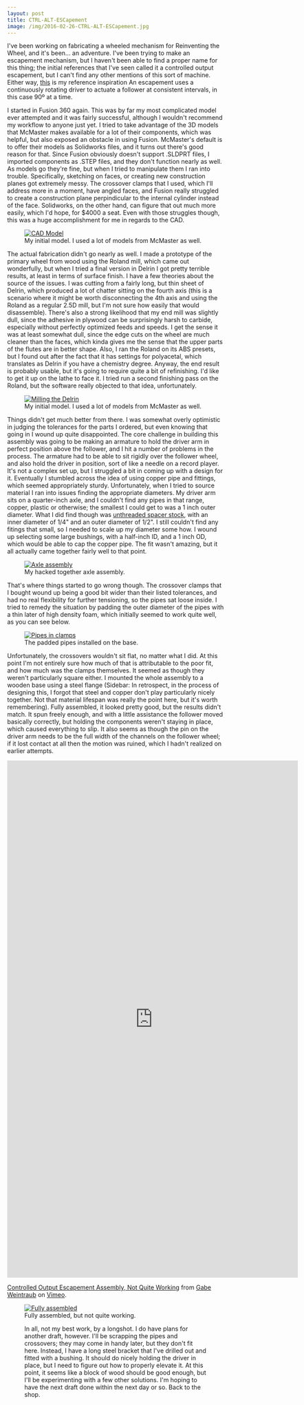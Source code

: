 ```yaml
---
layout: post
title: CTRL-ALT-ESCapement
image: /img/2016-02-26-CTRL-ALT-ESCapement.jpg
---
```


I've been working on fabricating a wheeled mechanism for Reinventing the Wheel, and it's been... an adventure. I've been trying to make an escapement mechanism, but I haven't been able to find a proper name for this thing; the initial references that I've seen called it a controlled output escapement, but I can't find any other mentions of this sort of machine. Either way, [this](https://farm2.staticflickr.com/1602/24290979394_71fb96bd8a_b.jpg) is my reference inspiration An escapement uses a continuously rotating driver to actuate a follower at consistent intervals, in this case 90&ordm; at a time.

I started in Fusion 360 again. This was by far my most complicated model ever attempted and it was fairly successful, although I wouldn't recommend my workflow to anyone just yet. I tried to take advantage of the 3D models that McMaster makes available for a lot of their components, which was helpful, but also exposed an obstacle in using Fusion. McMaster's default is to offer their models as Solidworks files, and it turns out there's good reason for that. Since Fusion obviously doesn't support .SLDPRT files, I imported components as .STEP files, and they don't function nearly as well. As models go they're fine, but when I tried to manipulate them I ran into trouble. Specifically, sketching on faces, or creating new construction planes got extremely messy. The crossover clamps that I used, which I'll address more in a moment, have angled faces, and Fusion really struggled to create a construction plane perpindicular to the internal cylinder instead of the face. Solidworks, on the other hand, can figure that out much more easily, which I'd hope, for $4000 a seat. Even with those struggles though, this was a huge accomplishment for me in regards to the CAD.

<figure>
<a href="https://lh3.googleusercontent.com/x3WkgcC60OKaQYuj-bSjVeGgUGqoeN0_vcmS2lLHA_IIfFKVnkXCh9L_DmfnZ_fapJaARtVJvI8RH2b_hqEFNAMy9l9OzoTG316PynHPfo37R06yChMnx_wi_vHoq0WWDUVXXOWb5WR4ehvZaOGhI2ErNC-ni-BbWQHE7veiOhBrQeMijGIy40NqsPvdbPvYwwUXr1RNNEH2zIDjy6-_GD1vhQIyVQU1YOMBB43BdwFIW-mOxH21XEULJGu_LA-8rdTppK7kZRD2QNkof4WFa8Ou8_40ve-t8hFTskiq1IxYoa9c0FnGlhhSBjSXtvg99_7HJghASTO0YNJ4oR9E0CmVBHop9B10D72D-5fc-lr-ABPdxfRvhx5lZ48XsKZd0TRWrUsb9wTx4E8iGO3H1yxL-Cl1MpBCsvIrk6Zud3dbZkNXBxNThusthkMde97hVny122VB3d-t4XsjNJIdgpKkr4WJ62zZov6eSMoD2A7vuQKVXkEm4oyIc9ezH7dEN-5oyQCryWDqrsh5mPTNT86bl232nXVYQgeHfD-D29dCbGWFzsaoPjrZHSkem-AqoHiZ=w2596-h1610-no" data-lightbox="CAD Model" data-title="My initial model. I used a lot of models from McMaster.">
	<img src="https://lh3.googleusercontent.com/x3WkgcC60OKaQYuj-bSjVeGgUGqoeN0_vcmS2lLHA_IIfFKVnkXCh9L_DmfnZ_fapJaARtVJvI8RH2b_hqEFNAMy9l9OzoTG316PynHPfo37R06yChMnx_wi_vHoq0WWDUVXXOWb5WR4ehvZaOGhI2ErNC-ni-BbWQHE7veiOhBrQeMijGIy40NqsPvdbPvYwwUXr1RNNEH2zIDjy6-_GD1vhQIyVQU1YOMBB43BdwFIW-mOxH21XEULJGu_LA-8rdTppK7kZRD2QNkof4WFa8Ou8_40ve-t8hFTskiq1IxYoa9c0FnGlhhSBjSXtvg99_7HJghASTO0YNJ4oR9E0CmVBHop9B10D72D-5fc-lr-ABPdxfRvhx5lZ48XsKZd0TRWrUsb9wTx4E8iGO3H1yxL-Cl1MpBCsvIrk6Zud3dbZkNXBxNThusthkMde97hVny122VB3d-t4XsjNJIdgpKkr4WJ62zZov6eSMoD2A7vuQKVXkEm4oyIc9ezH7dEN-5oyQCryWDqrsh5mPTNT86bl232nXVYQgeHfD-D29dCbGWFzsaoPjrZHSkem-AqoHiZ=w2596-h1610-no" alt="CAD Model" title="My initial model. I used a lot of models from McMaster as well.">
</a>
<figcaption>My initial model. I used a lot of models from McMaster as well.</figcaption>
</figure>

The actual fabrication didn't go nearly as well. I made a prototype of the primary wheel from wood using the Roland mill, which came out wonderfully, but when I tried a final version in Delrin I got pretty terrible results, at least in terms of surface finish. I have a few theories about the source of the issues. I was cutting from a fairly long, but thin sheet of Delrin, which produced a lot of chatter sitting on the fourth axis (this is a scenario where it might be worth disconnecting the 4th axis and using the Roland as a regular 2.5D mill, but I'm not sure how easily that would disassemble). There's also a strong likelihood that my end mill was slightly dull, since the adhesive in plywood can be surprisingly harsh to carbide, especially without perfectly optimized feeds and speeds. I get the sense it was at least somewhat dull, since the edge cuts on the wheel are much cleaner than the faces, which kinda gives me the sense that the upper parts of the flutes are in better shape. Also, I ran the Roland on its ABS presets, but I found out after the fact that it has settings for polyacetal, which translates as Delrin if you have a chemistry degree. Anyway, the end result is probably usable, but it's going to require quite a bit of refinishing. I'd like to get it up on the lathe to face it. I tried run a second finishing pass on the Roland, but the software really objected to that idea, unfortunately.

<figure>
<a href="https://lh3.googleusercontent.com/4HtIobRHYGIGrsr3vbzXFWsqQnVlDM3bSmWFj28uCgaXIkON6-JD_uBNWSr7T-zO5j_cgHMPeekkQGMkaaSYbXw9FIy1QfxEzSTfLK-9-GN5GKqt4DO5I5ZMM1fJtO3o64xKxHO9znf4QH_WNtmSpjpO9Wo7B9X0fYPZHkMk6pW5eAxm-yoEZfKFLXlnldy47gW6hciMG21iNmXK4-SQehFUeYPS7s451XQyC3Cc1TRmoXTAKC-1RDVY85o_BJUGohrQ2MUwietO46xP7Tq9GC6cwKG5TCQu_rNipyPdLUGPLUrH6DblWTyK3UvwCLYiQTrN33a6OyHkKJJJqpLyrN6yRxwL3I5yyWSzq0f3xbRDfVR6O5xk6xnh_GJZyKFqpkqqLnI_h-fgxj1tPbKg1yyhfDhUiLk4ZHcTu-0HtUUGKHmxIwCMDm_zmVD4A1cz2UJdFbmJZk3x3HCEochEzDZcKeo5fNEhwkNRIbTTeBjrN9_Dmvb0ytWiQureX7o7GkWf2SkwO9AwPyXunSLzbWgpe6GtPSVFIWbFxaRv18Awuwo9hJv-FNk2hyRHOahSHz6R=w2148-h1610-no" data-lightbox="Milled Delrin" data-title="Milling the Delrin wheel. The form is fine, but the surface came out terribly.">
	<img src="https://lh3.googleusercontent.com/4HtIobRHYGIGrsr3vbzXFWsqQnVlDM3bSmWFj28uCgaXIkON6-JD_uBNWSr7T-zO5j_cgHMPeekkQGMkaaSYbXw9FIy1QfxEzSTfLK-9-GN5GKqt4DO5I5ZMM1fJtO3o64xKxHO9znf4QH_WNtmSpjpO9Wo7B9X0fYPZHkMk6pW5eAxm-yoEZfKFLXlnldy47gW6hciMG21iNmXK4-SQehFUeYPS7s451XQyC3Cc1TRmoXTAKC-1RDVY85o_BJUGohrQ2MUwietO46xP7Tq9GC6cwKG5TCQu_rNipyPdLUGPLUrH6DblWTyK3UvwCLYiQTrN33a6OyHkKJJJqpLyrN6yRxwL3I5yyWSzq0f3xbRDfVR6O5xk6xnh_GJZyKFqpkqqLnI_h-fgxj1tPbKg1yyhfDhUiLk4ZHcTu-0HtUUGKHmxIwCMDm_zmVD4A1cz2UJdFbmJZk3x3HCEochEzDZcKeo5fNEhwkNRIbTTeBjrN9_Dmvb0ytWiQureX7o7GkWf2SkwO9AwPyXunSLzbWgpe6GtPSVFIWbFxaRv18Awuwo9hJv-FNk2hyRHOahSHz6R=w2148-h1610-no" alt="Milling the Delrin" title="Milling the Delrin wheel. The form is fine, but the surface came out terribly.">
</a>
<figcaption>My initial model. I used a lot of models from McMaster as well.</figcaption>
</figure>

Things didn't get much better from there. I was somewhat overly optimistic in judging the tolerances for the parts I ordered, but even knowing that going in I wound up quite disappointed. The core challenge in building this assembly was going to be making an armature to hold the driver arm in perfect position above the follower, and I hit a number of problems in the process. The armature had to be able to sit rigidly over the follower wheel, and also hold the driver in position, sort of like a needle on a record player. It's not a complex set up, but I struggled a bit in coming up with a design for it. Eventually I stumbled across the idea of using copper pipe and fittings, which seemed appropriately sturdy. Unfortunately, when I tried to source material I ran into issues finding the appropriate diameters. My driver arm sits on a quarter-inch axle, and I couldn't find any pipes in that range, copper, plastic or otherwise; the smallest I could get to was a 1 inch outer diameter. What I did find though was [unthreaded spacer stock](http://www.mcmaster.com/#92377a120/=11ao99b), with an inner diameter of 1/4" and an outer diameter of 1/2". I still couldn't find any fitings that small, so I needed to scale up my diameter some how. I wound up selecting some large bushings, with a half-inch ID, and a 1 inch OD, which would be able to cap the copper pipe. The fit wasn't amazing, but it all actually came together fairly well to that point.

<figure>
<a href="https://lh3.googleusercontent.com/G7-VLB4EAN5Yzn_U5BqJt6kxmcBSF0BAK5xFECc4Gdp089Hq7MxoqOVhTvWgQhNtW19ti6W_vftOFOZ0DYkhLrqIgXkRge7u8B6pgAGVT5n2AOx5kPtdSqmRcRL4_iddnSd-oQG_8PKJ6dJUxNn91gYb8iavNCG2Sl5_JzRyz9svZ9iacOdb1jsSflhx-diQktFXcI0xcNt33Afp6_YmvoOa_zbXcr2_rgSptoJydskCf64URdcIwxkCoH5GWHB8_GShlXIIqn5A_T11FhblZwIpCXBOJNmCg7XVyxOpEy6tBTQ4AZfUBxW_3KMf-cutJhLb87h57eOT8xLiGkZh-SJRGfqJa1Q2JPhD9y6yu0Q-uIEZBYcMjBDCZ5CMSTxv1EfmOrnImxRGT-lzhddCT3jqjQ-UPkoilwHuth5st65gli4JQXwtoxXja0vmpqPFuGHAOUjiFWMT5Q4TbSUxGM9f0pI5PLcWIkd6n70zZlQgoLvUPMBxTgPey2c8MvNXf-zJYBgkJrZgYr3moPapjvYOQGovv87a39eKL-Kqw5TjSsXuiQZU1sjNUzmZ7yDkIrMP=w1208-h1610-no" data-lightbox="Axle assembly" data-title="My hacked together axle assembly.">
	<img src="https://lh3.googleusercontent.com/G7-VLB4EAN5Yzn_U5BqJt6kxmcBSF0BAK5xFECc4Gdp089Hq7MxoqOVhTvWgQhNtW19ti6W_vftOFOZ0DYkhLrqIgXkRge7u8B6pgAGVT5n2AOx5kPtdSqmRcRL4_iddnSd-oQG_8PKJ6dJUxNn91gYb8iavNCG2Sl5_JzRyz9svZ9iacOdb1jsSflhx-diQktFXcI0xcNt33Afp6_YmvoOa_zbXcr2_rgSptoJydskCf64URdcIwxkCoH5GWHB8_GShlXIIqn5A_T11FhblZwIpCXBOJNmCg7XVyxOpEy6tBTQ4AZfUBxW_3KMf-cutJhLb87h57eOT8xLiGkZh-SJRGfqJa1Q2JPhD9y6yu0Q-uIEZBYcMjBDCZ5CMSTxv1EfmOrnImxRGT-lzhddCT3jqjQ-UPkoilwHuth5st65gli4JQXwtoxXja0vmpqPFuGHAOUjiFWMT5Q4TbSUxGM9f0pI5PLcWIkd6n70zZlQgoLvUPMBxTgPey2c8MvNXf-zJYBgkJrZgYr3moPapjvYOQGovv87a39eKL-Kqw5TjSsXuiQZU1sjNUzmZ7yDkIrMP=w1208-h1610-no" alt="Axle assembly" title="My hacked together axle assembly.">
</a>
<figcaption>My hacked together axle assembly.</figcaption>
</figure>

That's where things started to go wrong though. The crossover clamps that I bought wound up being a good bit wider than their listed tolerances, and had no real flexibility for further tensioning, so the pipes sat loose inside. I tried to remedy the situation by padding the outer diameter of the pipes with a thin later of high density foam, which initially seemed to work quite well, as you can see below.

<figure>
<a href="https://lh3.googleusercontent.com/zCHRoWY1KOn4MQHJzTcKGq9-NQ8tPT8z8lzCUaUMTU5ojmvxoNcSskfIqNXLIIdqhgLKCoroZeqT1kVrQW3yk-O_20Fu-47ZnxPotOeaRJg4gBcSWqDcYUFPig23ZskyvkqdEztsQVako3huPI3xo_GkdgonHdZOOqx1ZrxbGQqTtmCAZWv3z9Si0veLVQisg1QpohoeQyEikmrbBMO-sDzxOHujnt8pcBsgi8Bj6Ya3_UvSs1NlrgaC-OlIXKtImWZOAmHfYXgIhXkJvvmPspG7hRTMKmNC1DlhTdc4KQ1zRLWFUJwD6hv1oEOAXA5UyKX3u3G0SDLD28bP0OOdMLwfOB3HEK8aE_fRJu9FnZleVUPApdAeFBhC6EwLydTPIeiEIMGfjUjzZ0VAfQ6HvjPl0me4cumZldX9nDeSLfss95voo0wUJbfYUd1P448PT0MJ-oTzi8mCVsyRavcbq4jWx23fy4wrdFJtH489j0mRx9t-AnYTJDhAW0v2AQdz5icZk0HxKiJKiSiW8CrCBBY6WcFqGkjiimexOwh_IU4Dtkhf-oJRujgosbV0M_XiX1zY=w2148-h1610-no" data-lightbox="Pipes in clamps" data-title="The padded pipes installed on the base.">
	<img src="https://lh3.googleusercontent.com/zCHRoWY1KOn4MQHJzTcKGq9-NQ8tPT8z8lzCUaUMTU5ojmvxoNcSskfIqNXLIIdqhgLKCoroZeqT1kVrQW3yk-O_20Fu-47ZnxPotOeaRJg4gBcSWqDcYUFPig23ZskyvkqdEztsQVako3huPI3xo_GkdgonHdZOOqx1ZrxbGQqTtmCAZWv3z9Si0veLVQisg1QpohoeQyEikmrbBMO-sDzxOHujnt8pcBsgi8Bj6Ya3_UvSs1NlrgaC-OlIXKtImWZOAmHfYXgIhXkJvvmPspG7hRTMKmNC1DlhTdc4KQ1zRLWFUJwD6hv1oEOAXA5UyKX3u3G0SDLD28bP0OOdMLwfOB3HEK8aE_fRJu9FnZleVUPApdAeFBhC6EwLydTPIeiEIMGfjUjzZ0VAfQ6HvjPl0me4cumZldX9nDeSLfss95voo0wUJbfYUd1P448PT0MJ-oTzi8mCVsyRavcbq4jWx23fy4wrdFJtH489j0mRx9t-AnYTJDhAW0v2AQdz5icZk0HxKiJKiSiW8CrCBBY6WcFqGkjiimexOwh_IU4Dtkhf-oJRujgosbV0M_XiX1zY=w2148-h1610-no" alt="Pipes in clamps" title="The padded pipes installed on the base.">
</a>
<figcaption>The padded pipes installed on the base.</figcaption>
</figure>

Unfortunately, the crossovers wouldn't sit flat, no matter what I did. At this point I'm not entirely sure how much of that is attributable to the poor fit, and how much was the clamps themselves. It seemed as though they weren't particularly square either. I mounted the whole assembly to a wooden base using a steel flange (Sidebar: In retrospect, in the process of designing this, I forgot that steel and copper don't play particularly nicely together. Not that material lifespan was really the point here, but it's worth remembering). Fully assembled, it looked pretty good, but the results didn't match. It spun freely enough, and with a little assistance the follower moved basically correctly, but holding the components weren't staying in place, which caused everything to slip. It also seems as though the pin on the driver arm needs to be the full width of the channels on the follower wheel; if it lost contact at all then the motion was ruined, which I hadn't realized on earlier attempts.

<iframe src="https://player.vimeo.com/video/156894010" width="676" height="1202" frameborder="0" webkitallowfullscreen mozallowfullscreen allowfullscreen></iframe>
<p><a href="https://vimeo.com/156894010">Controlled Output Escapement Assembly, Not Quite Working</a> from <a href="https://vimeo.com/gabeweintraub">Gabe Weintraub</a> on <a href="https://vimeo.com">Vimeo</a>.</p>

<figure>
<a href="https://lh3.googleusercontent.com/B43qLjr0ZhUPiM-uFFH-w3pGXygfQYhExPNiop-VriSAZswFrZ5AJZi4ZiKsllciwpq0vWhrGvykmxCXSbEoZF9cNIhGUnddDKtpwximHyVbQGb71Fu5JtdPzfPTxMQNfSdEDySdFrJbuLN4bwYS0b5154c8tpyMM8WecicXpX4zk4Yb77_cFSVKIWkq-afhwuwNHCYL0btiXRL5y40AWYvKzmK29DVkdzhE03GuS5F1C-t3J-hWhmd56Bv-OjUp6S3PSUjzaWO9zbqEhfr8NQxm8GbnSynoMM8LNMXbUzTnx7Y7CafhLkXVcDaJsVdGUvKkvd3YUkoACTAHvv7erxba2BRW3h_wY8S1aV7DrgaBZgFV2SQt5DYfxc1KpKEUpHwYONi1SlcNjND9u4NL_RD7ctr1mrpGmJ6rlmUq8CyAzClLLRhmMX1eWyLrQrhlZb43SySNX53_KtzSdD7EiX_GjIosDElvIT_J0Hv4UT9DSe0nkNqBon4luQh-VlQkBbb8Z-CiW3vditRZ4y4J4hTftUf9QT-hi7XrNibQgw9pq9rRUU9aB0K8od1OK71rHMdP=w2148-h1610-no" data-lightbox="Fully assembled" data-title="Fully assembled, but not quite working.">
	<img src="https://lh3.googleusercontent.com/B43qLjr0ZhUPiM-uFFH-w3pGXygfQYhExPNiop-VriSAZswFrZ5AJZi4ZiKsllciwpq0vWhrGvykmxCXSbEoZF9cNIhGUnddDKtpwximHyVbQGb71Fu5JtdPzfPTxMQNfSdEDySdFrJbuLN4bwYS0b5154c8tpyMM8WecicXpX4zk4Yb77_cFSVKIWkq-afhwuwNHCYL0btiXRL5y40AWYvKzmK29DVkdzhE03GuS5F1C-t3J-hWhmd56Bv-OjUp6S3PSUjzaWO9zbqEhfr8NQxm8GbnSynoMM8LNMXbUzTnx7Y7CafhLkXVcDaJsVdGUvKkvd3YUkoACTAHvv7erxba2BRW3h_wY8S1aV7DrgaBZgFV2SQt5DYfxc1KpKEUpHwYONi1SlcNjND9u4NL_RD7ctr1mrpGmJ6rlmUq8CyAzClLLRhmMX1eWyLrQrhlZb43SySNX53_KtzSdD7EiX_GjIosDElvIT_J0Hv4UT9DSe0nkNqBon4luQh-VlQkBbb8Z-CiW3vditRZ4y4J4hTftUf9QT-hi7XrNibQgw9pq9rRUU9aB0K8od1OK71rHMdP=w2148-h1610-no" alt="Fully assembled" title="Fully assembled, but not quite working.">
</a>
<figcaption>Fully assembled, but not quite working.</figcaption>

In all, not my best work, by a longshot. I do have plans for another draft, however. I'll be scrapping the pipes and crossovers; they may come in handy later, but they don't fit here. Instead, I have a long steel bracket that I've drilled out and fitted with a bushing. It should do nicely holding the driver in place, but I need to figure out how to properly elevate it. At this point, it seems like a block of wood should be good enough, but I'll be experimenting with a few other solutions. I'm hoping to have the next draft done within the next day or so. Back to the shop.
</figure>